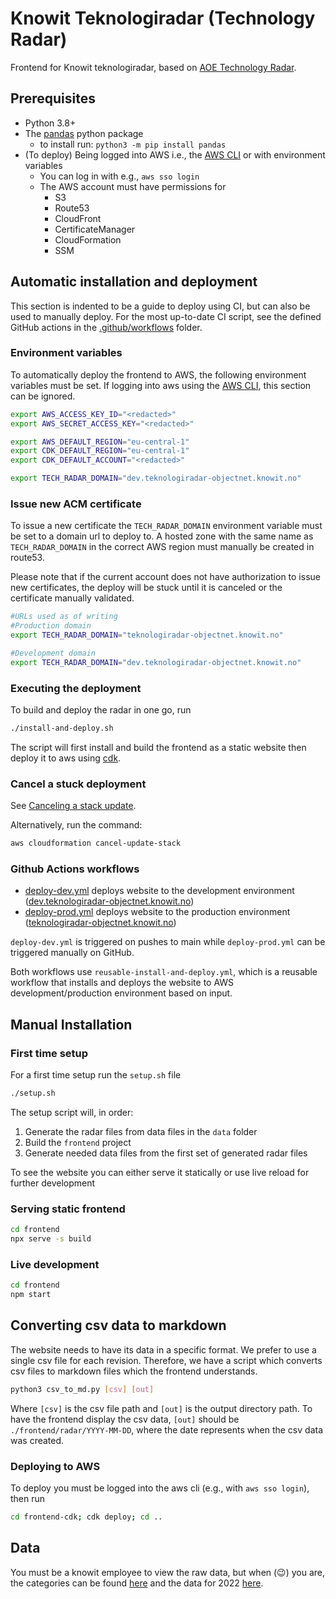 # Knowit Teknologiradar (Technology Radar)

Frontend for Knowit teknologiradar, based on [AOE Technology Radar](https://github.com/AOEpeople/aoe_technology_radar).

## Prerequisites

* Python 3.8+
* The [pandas](https://pandas.pydata.org/) python package 
    * to install run: `python3 -m pip install pandas`
* (To deploy) Being logged into AWS i.e., the [AWS CLI](https://aws.amazon.com/cli/) or with environment variables
    * You can log in with e.g., `aws sso login`
    * The AWS account must have permissions for 
        * S3
        * Route53
        * CloudFront
        * CertificateManager
        * CloudFormation
        * SSM

## Automatic installation and deployment

This section is indented to be a guide to deploy using CI, but can also be used to manually deploy.
For the most up-to-date CI script, see the defined GitHub actions in the [.github/workflows](.github/workflows) folder.

### Environment variables

To automatically deploy the frontend to AWS, the following environment variables must be set.
If logging into aws using the [AWS CLI](https://aws.amazon.com/cli/), this section can be ignored.

```bash
export AWS_ACCESS_KEY_ID="<redacted>"
export AWS_SECRET_ACCESS_KEY="<redacted>"

export AWS_DEFAULT_REGION="eu-central-1"
export CDK_DEFAULT_REGION="eu-central-1"
export CDK_DEFAULT_ACCOUNT="<redacted>"

export TECH_RADAR_DOMAIN="dev.teknologiradar-objectnet.knowit.no"
```

### Issue new ACM certificate

To issue a new certificate the `TECH_RADAR_DOMAIN` environment variable must be set to a domain url to deploy to.
A hosted zone with the same name as `TECH_RADAR_DOMAIN` in the correct AWS region must manually be created in route53.

Please note that if the current account does not have authorization to issue new certificates, the deploy will be stuck until it is canceled or the certificate manually validated.

```bash
#URLs used as of writing
#Production domain
export TECH_RADAR_DOMAIN="teknologiradar-objectnet.knowit.no"

#Development domain
export TECH_RADAR_DOMAIN="dev.teknologiradar-objectnet.knowit.no"
```

### Executing the deployment

To build and deploy the radar in one go, run

```bash
./install-and-deploy.sh
```

The script will first install and build the frontend as a static website then deploy it to aws using [cdk](https://aws.amazon.com/cdk/).

### Cancel a stuck deployment

See [Canceling a stack update](https://docs.aws.amazon.com/AWSCloudFormation/latest/UserGuide/using-cfn--stack-update-cancel.html). 

Alternatively, run the command:

```bash
aws cloudformation cancel-update-stack
```

### Github Actions workflows
* [deploy-dev.yml](.github/workflows/deploy-dev.yml) deploys website to the development environment ([dev.teknologiradar-objectnet.knowit.no](https://dev.teknologiradar-objectnet.knowit.no))
* [deploy-prod.yml](.github/workflows/deploy-prod.yml) deploys website to the production environment ([teknologiradar-objectnet.knowit.no](https://teknologiradar-objectnet.knowit.no))

`deploy-dev.yml` is triggered on pushes to main while `deploy-prod.yml` can be triggered manually on GitHub.

Both workflows use `reusable-install-and-deploy.yml`, which is a reusable workflow that installs and deploys the website to AWS development/production environment based on input.


## Manual Installation

### First time setup

For a first time setup run the `setup.sh` file

```bash
./setup.sh
```

The setup script will, in order:

1. Generate the radar files from data files in the `data` folder
2. Build the `frontend` project
3. Generate needed data files from the first set of generated radar files

To see the website you can either serve it statically or use live reload for further development

### Serving static frontend

```bash
cd frontend
npx serve -s build
```

### Live development

```bash
cd frontend
npm start
```

## Converting csv data to markdown

The website needs to have its data in a specific format. We prefer to use a single csv file for each revision. Therefore, we have a script which converts csv files to markdown files which the frontend understands.

```bash
python3 csv_to_md.py [csv] [out]
```

Where `[csv]` is the csv file path and `[out]` is the output directory path. To have the frontend display the csv data, `[out]` should be `./frontend/radar/YYYY-MM-DD`, where the date represents when the csv data was created.

### Deploying to AWS

To deploy you must be logged into the aws cli (e.g., with `aws sso login`), then run

```bash
cd frontend-cdk; cdk deploy; cd ..
```

## Data

You must be a knowit employee to view the raw data, but when (😉) you are, the categories can be found [here](https://docs.google.com/spreadsheets/d/1UmmJh3Xzj_wDKrjuN3HRArPzFoaOlyQTP_SlkCfLTfU/edit#gid=0) and the data for 2022 [here](https://docs.google.com/spreadsheets/d/1DGSFsPbbjRNZx7aKm8LuiVKB531cXOBI-hXieoIt0Ag/edit#gid=1741192413). 